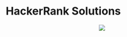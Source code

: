 
<h1>HackerRank Solutions</h1>

<p align="center">
  <img src="http://cdn.hackerrank.com/contests/snapdeal/hackerRankLogo.png">
</p>

